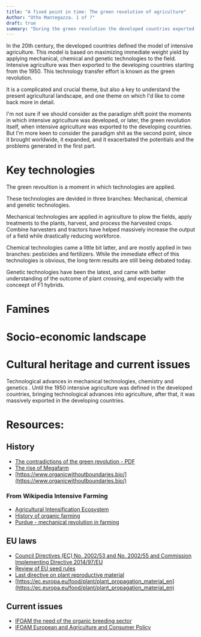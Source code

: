 ```yaml
---
title: "A fixed point in time: The green revolution of agriculture"
Author: "Otho Mantegazza. 1 of ?"
draft: true
summary: "During the green revolution the developed countries exported the model of intensive agriculture in the rest of the world. Some argue that many were fed and saved from starving. Others argue that this model caused vast environmental and societal damages. For sure, the green revolution was a point of breaking changes in agriculture and society. Some that we are still coping to deal with today." 
---
```


In the 20th century, the developed countries defined the model of intensive agriculture. This model is based on maximizing immediate weight yield by applying mechanical, chemical and genetic technologies to the field. Intensive agriculture was then exported to the developing countries starting from the 1950. This technology transfer effort is known as the green revolution.

It is a complicated and crucial theme, but also a key to understand the present agricultural landscape, and one theme on which I'd like to come back more in detail.

I'm not sure if we should consider as the paradigm shift point the moments in which intensive agriculture was developed, or later, the green revolution itself, when intensive agriculture was exported to the developing countries. But I'm more keen to consider the paradigm shit as the second point, since it brought worldwide, it expanded, and it exacerbated the potentials and the problems generated in the first part.

# Key technologies

The green revoultion is a moment in which technologies are applied.

These technologies are devided in three branches: Mechanical, chemical and genetic technologies.

Mechanical technologies are applied in agriculture to plow the fields, apply treatments to the plants, harvest, and process the harvested crops. Combine harvesters and tractors have helped massively increase the output of a field while drastically reducing workforce.

Chemical technologies came a little bit latter, and are mostly applied in two branches: pesticides and fertilizers. While the immediate effect of this technologies is obvious, the long term results are still being debated today.

Genetic technologies have been the latest, and came with better understanding of the outcome of plant crossing, and expecially with the conceept of F1 hybrids.

# Famines

# Socio-economic landscape

# Cultural heritage and current issues

Technological advances in mechanical technologies, chemistry and genetics . Until the 1950 intensive agriculture was defined in the developed countries, bringing technological advances into agriculture, after that, it was massively exported in the developing countries.


# Resources:

## History

- [The contradictions of the green revolution - PDF](https://la.utexas.edu/users/hcleaver/cleavercontradictions.pdf)
- [The rise of Megafarm](https://www.theguardian.com/environment/2017/jul/18/rise-of-mega-farms-how-the-us-model-of-intensive-farming-is-invading-the-world)
- [https://www.organicwithoutboundaries.bio/](https://www.organicwithoutboundaries.bio/)

### From Wikipedia Intensive Farming

- [Agricultural Intensification Ecosystem](https://science.sciencemag.org/content/277/5325/504)
- [History of organic farming](https://books.google.it/books?id=25QnL3-njZQC&printsec=frontcover&dq=%22Organic+farming%22&redir_esc=y#v=onepage&q&f=false)
- [Purdue - mechanical revolution in farming](https://hort.purdue.edu/newcrop/Hort_306/text/lec32.pdf)

## EU laws

- [ Council Directives (EC) No. 2002/53 and No. 2002/55 and Commission Implementing Directive 2014/97/EU](https://www.gnis.fr/en/eu-seed-marketing-legislation/)
- [Review of EU seed rules](https://ec.europa.eu/food/plant/plant_propagation_material/legislation/review_eu_rules_en)
- [Last directive on plant reproductive material](https://eur-lex.europa.eu/legal-content/EN/TXT/?uri=CELEX%3A32014L0097)
- [https://ec.europa.eu/food/plant/plant_propagation_material_en](https://ec.europa.eu/food/plant/plant_propagation_material_en)

## Current issues

- [IFOAM the need of the organic breeding sector](https://www.ifoam-eu.org/sites/default/files/ifoameu_policy_reviewseedleg_presentation_20150130_0.pdf)
- [IFOAM European and Agriculture and Consumer Policy](https://www.ifoam-eu.org/sites/default/files/event/files/ifoameu_policy_demeter-seed-seminar_20140117.pdf)